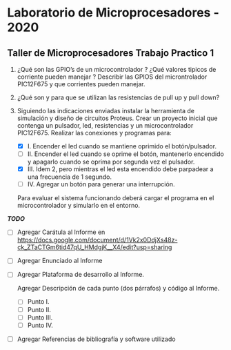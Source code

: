 # Laboratorio de Microprocesadores - 2020

## Taller de Microprocesadores Trabajo Practico  1 

1. ¿Qué son las GPIO’s de un microcontrolador ? ¿Qué valores tipicos de corriente pueden manejar ? Describir las GPIOS del microntrolador PIC12F675 y que corrientes pueden manejar.

2. ¿Qué son y para que se utilizan las resistencias de pull up y pull down?

3. Siguiendo las indicaciones enviadas instalar la herramienta de simulación y diseño de circuitos Proteus.
   Crear un proyecto inicial que contenga un pulsador, led, resistencias y un microcontrolador PIC12F675.
   Realizar las conexiones y programas para: 
   - [x] I. Encender el led cuando se mantiene oprimido el botón/pulsador. 
   - [ ] II. Encender el led cuando se oprime el botón, mantenerlo encendido y apagarlo cuando se oprima por segunda vez el pulsador. 
   - [x] III. Idem 2, pero mientras el led esta encendido debe parpadear a una frecuencia de 1 segundo. 
   - [ ] IV. Agregar un botón para generar una interrupción.
   
   Para evaluar el sistema funcionando deberá cargar el programa en el microcontrolador y simularlo en el entorno.

___TODO___

- [ ] Agregar Carátula al Informe en https://docs.google.com/document/d/1Vk2x0DdjXs48z-ck_ZTaCTGm6tid47qU_HMdgjK__X4/edit?usp=sharing

- [ ] Agregar Enunciado al Informe

- [ ] Agregar Plataforma de desarrollo al Informe.

   Agregar Descripción de cada punto (dos párrafos) y código al Informe.
   - [ ] Punto I.
   - [ ] Punto II.
   - [ ] Punto III.
   - [ ] Punto IV.

- [ ] Agregar Referencias de bibliografía y software utilizado
